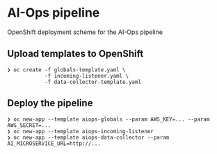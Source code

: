 # AI-Ops pipeline

OpenShift deployment scheme for the AI-Ops pipeline

## Upload templates to OpenShift
```
❯ oc create -f globals-template.yaml \
            -f incoming-listener.yaml \
            -f data-collector-template.yaml
```

## Deploy the pipeline
```
❯ oc new-app --template aiops-globals --param AWS_KEY=... --param AWS_SECRET=...
❯ oc new-app --template aiops-incoming-listener
❯ oc new-app --template aiops-data-collector --param AI_MICROSERVICE_URL=http://...
```

